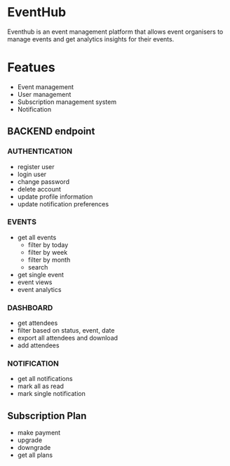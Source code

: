 # EventHub
Eventhub is an event management platform that allows event organisers to manage events and get analytics insights for their events.

# Featues
 - Event management
 - User management
 - Subscription management system
 - Notification 

## BACKEND endpoint

### AUTHENTICATION
 - register user
 - login user
 - change password
 - delete account
 - update profile information
 - update notification preferences

### EVENTS
 - get all events
   - filter by today
   - filter by week
   - filter by month
   - search
 - get single event
 - event views
 - event analytics

### DASHBOARD
 - get attendees  
 - filter based on status, event, date
 - export all attendees and download
 - add attendees

### NOTIFICATION
 - get all notifications
 - mark all as read
 - mark single notification 
 

## Subscription Plan

  - make payment
  - upgrade
  - downgrade
  - get all plans
